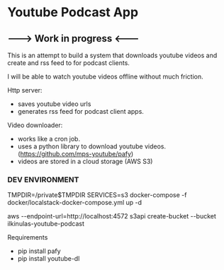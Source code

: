 # Youtube Podcast App

## ---> Work in progress <--- 


This is an attempt to build a system that downloads youtube videos
and create and rss feed to for podcast clients. 

I will be able to watch youtube videos offline without much friction. 

Http server:

* saves youtube video urls
* generates rss feed for podcast client apps.


Video downloader:
* works like a cron job.
* uses a python library to download youtube videos. (https://github.com/mps-youtube/pafy)
* videos are stored in a cloud storage (AWS S3)


### DEV ENVIRONMENT
 TMPDIR=/private$TMPDIR SERVICES=s3 docker-compose -f docker/localstack-docker-compose.yml up -d
 
 aws --endpoint-url=http://localhost:4572 s3api create-bucket --bucket ilkinulas-youtube-podcast 

Requirements
 * pip install pafy
 * pip install youtube-dl

